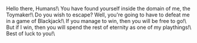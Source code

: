 Hello there, Humans!\\
You have found yourself inside the domain of me, the Toymaker!\\
Do you wish to escape? Well, you're going to have to defeat me in a game of Blackjack!\\
If you manage to win, then you will be free to go!\\
But if I win, then you will spend the rest of eternity as one of my playthings!\\
Best of luck to you!\\
